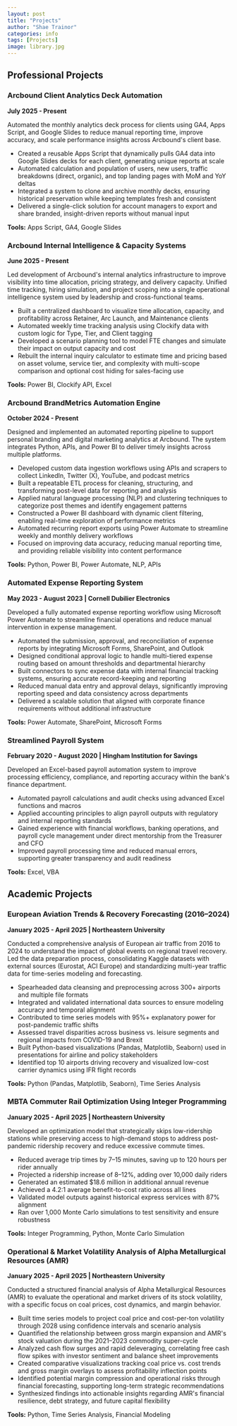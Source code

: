 ```yaml
---
layout: post
title: "Projects"
author: "Shae Trainor"
categories: info
tags: [Projects]
image: library.jpg
---
```


## Professional Projects

<div class="project-card">

### Arcbound Client Analytics Deck Automation
**July 2025 - Present**

Automated the monthly analytics deck process for clients using GA4, Apps Script, and Google Slides to reduce manual reporting time, improve accuracy, and scale performance insights across Arcbound's client base.

- Created a reusable Apps Script that dynamically pulls GA4 data into Google Slides decks for each client, generating unique reports at scale
- Automated calculation and population of users, new users, traffic breakdowns (direct, organic), and top landing pages with MoM and YoY deltas
- Integrated a system to clone and archive monthly decks, ensuring historical preservation while keeping templates fresh and consistent
- Delivered a single-click solution for account managers to export and share branded, insight-driven reports without manual input

**Tools:** Apps Script, GA4, Google Slides

</div>

<div class="project-card">

### Arcbound Internal Intelligence & Capacity Systems
**June 2025 - Present**

Led development of Arcbound's internal analytics infrastructure to improve visibility into time allocation, pricing strategy, and delivery capacity. Unified time tracking, hiring simulation, and project scoping into a single operational intelligence system used by leadership and cross-functional teams.

- Built a centralized dashboard to visualize time allocation, capacity, and profitability across Retainer, Arc Launch, and Maintenance clients
- Automated weekly time tracking analysis using Clockify data with custom logic for Type, Tier, and Client tagging
- Developed a scenario planning tool to model FTE changes and simulate their impact on output capacity and cost
- Rebuilt the internal inquiry calculator to estimate time and pricing based on asset volume, service tier, and complexity with multi-scope comparison and optional cost hiding for sales-facing use

**Tools:** Power BI, Clockify API, Excel

</div>

<div class="project-card">

### Arcbound BrandMetrics Automation Engine
**October 2024 - Present**

Designed and implemented an automated reporting pipeline to support personal branding and digital marketing analytics at Arcbound. The system integrates Python, APIs, and Power BI to deliver timely insights across multiple platforms.

- Developed custom data ingestion workflows using APIs and scrapers to collect LinkedIn, Twitter (X), YouTube, and podcast metrics
- Built a repeatable ETL process for cleaning, structuring, and transforming post-level data for reporting and analysis
- Applied natural language processing (NLP) and clustering techniques to categorize post themes and identify engagement patterns
- Constructed a Power BI dashboard with dynamic client filtering, enabling real-time exploration of performance metrics
- Automated recurring report exports using Power Automate to streamline weekly and monthly delivery workflows
- Focused on improving data accuracy, reducing manual reporting time, and providing reliable visibility into content performance

**Tools:** Python, Power BI, Power Automate, NLP, APIs

</div>

<div class="project-card">

### Automated Expense Reporting System
**May 2023 - August 2023 | Cornell Dubilier Electronics**

Developed a fully automated expense reporting workflow using Microsoft Power Automate to streamline financial operations and reduce manual intervention in expense management.

- Automated the submission, approval, and reconciliation of expense reports by integrating Microsoft Forms, SharePoint, and Outlook
- Designed conditional approval logic to handle multi-tiered expense routing based on amount thresholds and departmental hierarchy
- Built connectors to sync expense data with internal financial tracking systems, ensuring accurate record-keeping and reporting
- Reduced manual data entry and approval delays, significantly improving reporting speed and data consistency across departments
- Delivered a scalable solution that aligned with corporate finance requirements without additional infrastructure

**Tools:** Power Automate, SharePoint, Microsoft Forms

</div>

<div class="project-card">

### Streamlined Payroll System
**February 2020 - August 2020 | Hingham Institution for Savings**

Developed an Excel-based payroll automation system to improve processing efficiency, compliance, and reporting accuracy within the bank's finance department.

- Automated payroll calculations and audit checks using advanced Excel functions and macros
- Applied accounting principles to align payroll outputs with regulatory and internal reporting standards
- Gained experience with financial workflows, banking operations, and payroll cycle management under direct mentorship from the Treasurer and CFO
- Improved payroll processing time and reduced manual errors, supporting greater transparency and audit readiness

**Tools:** Excel, VBA

</div>

## Academic Projects

<div class="project-card">

### European Aviation Trends & Recovery Forecasting (2016–2024)
**January 2025 - April 2025 | Northeastern University**

Conducted a comprehensive analysis of European air traffic from 2016 to 2024 to understand the impact of global events on regional travel recovery. Led the data preparation process, consolidating Kaggle datasets with external sources (Eurostat, ACI Europe) and standardizing multi-year traffic data for time-series modeling and forecasting.

- Spearheaded data cleansing and preprocessing across 300+ airports and multiple file formats
- Integrated and validated international data sources to ensure modeling accuracy and temporal alignment
- Contributed to time series models with 95%+ explanatory power for post-pandemic traffic shifts
- Assessed travel disparities across business vs. leisure segments and regional impacts from COVID-19 and Brexit
- Built Python-based visualizations (Pandas, Matplotlib, Seaborn) used in presentations for airline and policy stakeholders
- Identified top 10 airports driving recovery and visualized low-cost carrier dynamics using IFR flight records

**Tools:** Python (Pandas, Matplotlib, Seaborn), Time Series Analysis

</div>

<div class="project-card">

### MBTA Commuter Rail Optimization Using Integer Programming
**January 2025 - April 2025 | Northeastern University**

Developed an optimization model that strategically skips low-ridership stations while preserving access to high-demand stops to address post-pandemic ridership recovery and reduce excessive commute times.

- Reduced average trip times by 7–15 minutes, saving up to 120 hours per rider annually
- Projected a ridership increase of 8–12%, adding over 10,000 daily riders
- Generated an estimated $18.6 million in additional annual revenue
- Achieved a 4.2:1 average benefit-to-cost ratio across all lines
- Validated model outputs against historical express services with 87% alignment
- Ran over 1,000 Monte Carlo simulations to test sensitivity and ensure robustness

**Tools:** Integer Programming, Python, Monte Carlo Simulation

</div>

<div class="project-card">

### Operational & Market Volatility Analysis of Alpha Metallurgical Resources (AMR)
**January 2025 - April 2025 | Northeastern University**

Conducted a structured financial analysis of Alpha Metallurgical Resources (AMR) to evaluate the operational and market drivers of its stock volatility, with a specific focus on coal prices, cost dynamics, and margin behavior.

- Built time series models to project coal price and cost-per-ton volatility through 2028 using confidence intervals and scenario analysis
- Quantified the relationship between gross margin expansion and AMR's stock valuation during the 2021–2023 commodity super-cycle
- Analyzed cash flow surges and rapid deleveraging, correlating free cash flow spikes with investor sentiment and balance sheet improvements
- Created comparative visualizations tracking coal price vs. cost trends and gross margin overlays to assess profitability inflection points
- Identified potential margin compression and operational risks through financial forecasting, supporting long-term strategic recommendations
- Synthesized findings into actionable insights regarding AMR's financial resilience, debt strategy, and future capital flexibility

**Tools:** Python, Time Series Analysis, Financial Modeling

</div>
